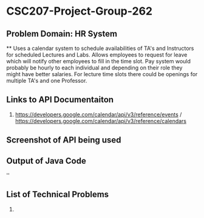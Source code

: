 # CSC207-Project-Group-262

## Problem Domain: HR System

** Uses a calendar system to schedule availabilities of TA's and Instructors for scheduled Lectures and Labs. Allows employees to request for leave which will notify other employees to fill in the time slot. Pay system would probably be hourly to each individual and depending on their role they might have better salaries. For lecture time slots there could be openings for multiple TA's and one Professor.


## Links to API Documentaiton
1. https://developers.google.com/calendar/api/v3/reference/events / https://developers.google.com/calendar/api/v3/reference/calendars


## Screenshot of API being used


## Output of Java Code

''


## List of Technical Problems
1. 
